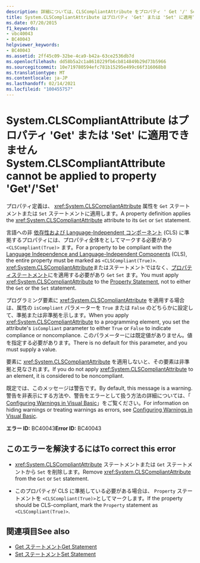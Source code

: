 ```yaml
---
description: 詳細については、CLSCompliantAttribute をプロパティ ' Get '/' Set ' に適用することはできません。
title: System.CLSCompliantAttribute はプロパティ 'Get' または 'Set' に適用できません
ms.date: 07/20/2015
f1_keywords:
- vbc40043
- BC40043
helpviewer_keywords:
- BC40043
ms.assetid: 2ff45c09-32be-4ca9-b42a-63ce2536db7d
ms.openlocfilehash: dd58b5a2c1a8610229fb6cb814849b29d73b5966
ms.sourcegitcommit: 10e719780594efc781b15295e499c66f316068b8
ms.translationtype: MT
ms.contentlocale: ja-JP
ms.lasthandoff: 02/14/2021
ms.locfileid: "100455757"
---
```

# <a name="systemclscompliantattribute-cannot-be-applied-to-property-getset"></a><span data-ttu-id="881d1-103">System.CLSCompliantAttribute はプロパティ 'Get' または 'Set' に適用できません</span><span class="sxs-lookup"><span data-stu-id="881d1-103">System.CLSCompliantAttribute cannot be applied to property 'Get'/'Set'</span></span>

<span data-ttu-id="881d1-104">プロパティ定義は、 <xref:System.CLSCompliantAttribute> 属性を `Get` ステートメントまたは `Set` ステートメントに適用します。</span><span class="sxs-lookup"><span data-stu-id="881d1-104">A property definition applies the <xref:System.CLSCompliantAttribute> attribute to its `Get` or `Set` statement.</span></span>  
  
 <span data-ttu-id="881d1-105">言語への非 [依存性および Language-Independent コンポーネント](../../standard/language-independence-and-language-independent-components.md) (CLS) に準拠するプロパティには、プロパティ全体をとしてマークする必要があり `<CLSCompliant(True)>` ます。</span><span class="sxs-lookup"><span data-stu-id="881d1-105">For a property to be compliant with the [Language Independence and Language-Independent Components](../../standard/language-independence-and-language-independent-components.md) (CLS), the entire property must be marked as `<CLSCompliant(True)>`.</span></span> <span data-ttu-id="881d1-106"><xref:System.CLSCompliantAttribute>またはステートメントではなく、[プロパティステートメント](../language-reference/statements/property-statement.md)にを適用する必要があり `Get` `Set` ます。</span><span class="sxs-lookup"><span data-stu-id="881d1-106">You must apply <xref:System.CLSCompliantAttribute> to the [Property Statement](../language-reference/statements/property-statement.md), not to either the `Get` or the `Set` statement.</span></span>  
  
 <span data-ttu-id="881d1-107">プログラミング要素に <xref:System.CLSCompliantAttribute> を適用する場合は、属性の `isCompliant` パラメーターを `True` または `False` のどちらかに設定して、準拠または非準拠を示します。</span><span class="sxs-lookup"><span data-stu-id="881d1-107">When you apply <xref:System.CLSCompliantAttribute> to a programming element, you set the attribute's `isCompliant` parameter to either `True` or `False` to indicate compliance or noncompliance.</span></span> <span data-ttu-id="881d1-108">このパラメーターには既定値がありません。値を指定する必要があります。</span><span class="sxs-lookup"><span data-stu-id="881d1-108">There is no default for this parameter, and you must supply a value.</span></span>  
  
 <span data-ttu-id="881d1-109">要素に <xref:System.CLSCompliantAttribute> を適用しないと、その要素は非準拠と見なされます。</span><span class="sxs-lookup"><span data-stu-id="881d1-109">If you do not apply <xref:System.CLSCompliantAttribute> to an element, it is considered to be noncompliant.</span></span>  
  
 <span data-ttu-id="881d1-110">既定では、このメッセージは警告です。</span><span class="sxs-lookup"><span data-stu-id="881d1-110">By default, this message is a warning.</span></span> <span data-ttu-id="881d1-111">警告を非表示にする方法や、警告をエラーとして扱う方法の詳細については、「 [Configuring Warnings in Visual Basic](/visualstudio/ide/configuring-warnings-in-visual-basic)」をご覧ください。</span><span class="sxs-lookup"><span data-stu-id="881d1-111">For information on hiding warnings or treating warnings as errors, see [Configuring Warnings in Visual Basic](/visualstudio/ide/configuring-warnings-in-visual-basic).</span></span>  
  
 <span data-ttu-id="881d1-112">**エラー ID:** BC40043</span><span class="sxs-lookup"><span data-stu-id="881d1-112">**Error ID:** BC40043</span></span>  
  
## <a name="to-correct-this-error"></a><span data-ttu-id="881d1-113">このエラーを解決するには</span><span class="sxs-lookup"><span data-stu-id="881d1-113">To correct this error</span></span>  
  
- <span data-ttu-id="881d1-114"><xref:System.CLSCompliantAttribute> ステートメントまたは `Get` ステートメントから `Set` を削除します。</span><span class="sxs-lookup"><span data-stu-id="881d1-114">Remove <xref:System.CLSCompliantAttribute> from the `Get` or `Set` statement.</span></span>  
  
- <span data-ttu-id="881d1-115">このプロパティが CLS に準拠している必要がある場合は、 `Property` ステートメントを `<CLSCompliant(True)>`としてマークします。</span><span class="sxs-lookup"><span data-stu-id="881d1-115">If the property should be CLS-compliant, mark the `Property` statement as `<CLSCompliant(True)>`.</span></span>  
  
## <a name="see-also"></a><span data-ttu-id="881d1-116">関連項目</span><span class="sxs-lookup"><span data-stu-id="881d1-116">See also</span></span>

- [<span data-ttu-id="881d1-117">Get ステートメント</span><span class="sxs-lookup"><span data-stu-id="881d1-117">Get Statement</span></span>](../language-reference/statements/get-statement.md)
- [<span data-ttu-id="881d1-118">Set ステートメント</span><span class="sxs-lookup"><span data-stu-id="881d1-118">Set Statement</span></span>](../language-reference/statements/set-statement.md)
